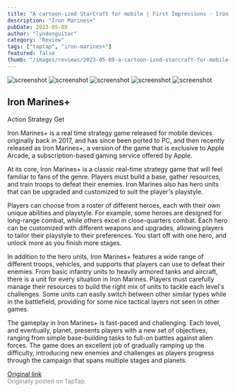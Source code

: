 ```yaml
---
title: "A cartoon-ized StarCraft for mobile | First Impressions - Iron Marines+"
description: "Iron Marines+"
pubDate: 2023-05-09
author: "lyndonguitar"
category: "Review"
tags: ["taptap", "iron-marines+"]
featured: false
thumb: "/images/reviews/2023-05-09-a-cartoon-ized-starcraft-for-mobile--first-impressions---iron-marines-0.avif"
---
```


<div class="gallery">
  <img src="/images/reviews/2023-05-09-a-cartoon-ized-starcraft-for-mobile--first-impressions---iron-marines-0.avif" alt="screenshot" />
  <img src="/images/reviews/2023-05-09-a-cartoon-ized-starcraft-for-mobile--first-impressions---iron-marines-1.avif" alt="screenshot" />
  <img src="/images/reviews/2023-05-09-a-cartoon-ized-starcraft-for-mobile--first-impressions---iron-marines-2.avif" alt="screenshot" />
  <img src="/images/reviews/2023-05-09-a-cartoon-ized-starcraft-for-mobile--first-impressions---iron-marines-3.avif" alt="screenshot" />
  <img src="/images/reviews/2023-05-09-a-cartoon-ized-starcraft-for-mobile--first-impressions---iron-marines-4.avif" alt="screenshot" />
</div>

Iron Marines+
--
Action
Strategy
Get

Iron Marines+ is a real time strategy game released for mobile devices originally back in 2017, and has since been ported to PC, and then recently released as Iron Marines+, a version of the game that is exclusive to Apple Arcade, a subscription-based gaming service offered by Apple.

At its core, Iron Marines+ is a classic real-time strategy game that will feel familiar to fans of the genre. Players must build a base, gather resources, and train troops to defeat their enemies. Iron Marines also has hero units that can be upgraded and customized to suit the player's playstyle.

Players can choose from a roster of different heroes, each with their own unique abilities and playstyle. For example, some heroes are designed for long-range combat, while others excel in close-quarters combat. Each hero can be customized with different weapons and upgrades, allowing players to tailor their playstyle to their preferences. You start off with one hero, and unlock more as you finish more stages.

In addition to the hero units, Iron Marines+ features a wide range of different troops, vehicles, and supports that players can use to defeat their enemies. From basic infantry units to heavily armored tanks and aircraft, there is a unit for every situation in Iron Marines. Players must carefully manage their resources to build the right mix of units to tackle each level's challenges. Some units can easily switch between other similar types while in the battlefield, providing for some nice tactical layers not seen in other games.

The gameplay in Iron Marines+ is fast-paced and challenging. Each level, and eventually, planet, presents players with a new set of objectives, ranging from simple base-building tasks to full-on battles against alien forces. The game does an excellent job of gradually ramping up the difficulty, introducing new enemies and challenges as players progress through the campaign that spans multiple stages and planets.

[Original link](https://www.taptap.io/post/5379551)<br><span style="font-size: 0.95em; color: #888;">Originally posted on TapTap.</span>
